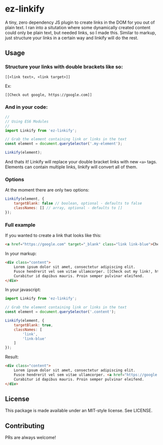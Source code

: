 # ez-linkify
A tiny, zero dependency JS plugin to create links in the DOM for you out of plain text. I ran into a situtation where some dynamically created content could only be plain text, but needed links, so I made this. Similar to markup, just structure your links in a certain way and linkify will do the rest.

## Usage
### Structure your links with double brackets like so:
```
[[<link text>, <link target>]]
```
Ex:
```
[[Check out google, https://google.com]]
```

### And in your code:
```javascript
//
// Using ES6 Modules
//
import Linkify from 'ez-linkify';

// Grab the element containing link or links in the text
const element = document.querySelector('.my-element');

Linkify(element);
```
And thats it! Linkify will replace your double bracket links with new `<a>` tags. Elements can contain multiple links, linkify will convert all of them.

### Options
At the moment there are only two options:

```javascript
Linkify(element, {
    targetBlank: false // boolean, optional - defaults to false
    classNames: [] // array, optional - defaults to []
});
```

### Full example
If you wanted to create a link that looks like this:
```html
<a href="https://google.com" target="_blank" class="link link-blue">Check out my link!</a>
```

In your markup:
```html
<div class="content">
    Lorem ipsum dolor sit amet, consectetur adipiscing elit. 
    Fusce hendrerit vel sem vitae ullamcorper. [[Check out my link!, https://google.com]] 
    Curabitur id dapibus mauris. Proin semper pulvinar eleifend.
</div>
```

In your javascript:
```javascript
import Linkify from 'ez-linkify';

// Grab the element containing link or links in the text
const element = document.querySelector('.content');

Linkify(element, {
    targetBlank: true,
    classNames: [
        'link',
        'link-blue'
    ]
});
```

Result:
```html
<div class="content">
    Lorem ipsum dolor sit amet, consectetur adipiscing elit. 
    Fusce hendrerit vel sem vitae ullamcorper. <a href="https://google.com" target="_blank" class="link link-blue">Check out my link!</a> 
    Curabitur id dapibus mauris. Proin semper pulvinar eleifend.
</div>
```

## License

This package is made available under an MIT-style license. See LICENSE.

## Contributing

PRs are always welcome!